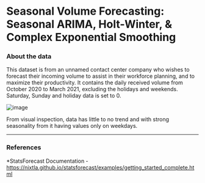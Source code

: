 # Seasonal Volume Forecasting: Seasonal ARIMA, Holt-Winter, & Complex Exponential Smoothing


### About the data
This dataset is from an unnamed contact center company who wishes to forecast their incoming volume to assist in their workforce planning, and to maximize their productivity. It contains the daily received volume from October 2020 to March 2021, excluding the holidays and weekends. Saturday, Sunday and holiday data is set to 0.

![image](https://user-images.githubusercontent.com/65124323/229361878-861dbbaf-7368-4784-abbd-e6ae92b8e6c3.png)

From visual inspection, data has little to no trend and with strong seasonality from it having values only on weekdays.

***

### References

*StatsForecast Documentation - https://nixtla.github.io/statsforecast/examples/getting_started_complete.html
